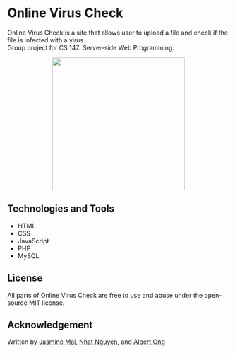 # Online Virus Check
Online Virus Check is a site that allows user to upload a file and check if the file is infected with a virus. <br>
Group project for CS 147: Server-side Web Programming. 

<p align="center">
  <img width="300" src="https://raw.githubusercontent.com/jasminemai97/online-virus-check/master/project/resources/favicon.png?token=ADGS55F6F4TKSB53XEOSPA24ZYVB4">
</p>

## Technologies and Tools
* HTML
* CSS
* JavaScript
* PHP
* MySQL


## License
All parts of Online Virus Check are free to use and abuse under the open-source MIT license.

## Acknowledgement
Written by [Jasmine Mai](https://github.com/jasminemai97), [Nhat Nguyen](https://github.com/nguyen-nhat), and [Albert Ong](https://github.com/Anferensis)

